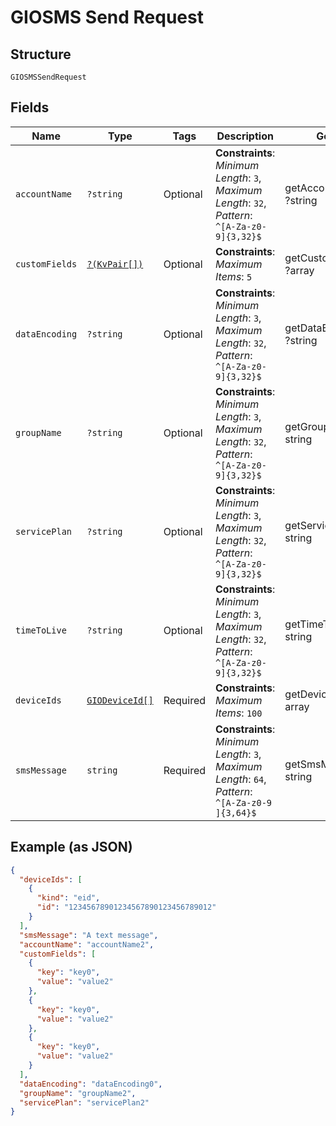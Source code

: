 
# GIOSMS Send Request

## Structure

`GIOSMSSendRequest`

## Fields

| Name | Type | Tags | Description | Getter | Setter |
|  --- | --- | --- | --- | --- | --- |
| `accountName` | `?string` | Optional | **Constraints**: *Minimum Length*: `3`, *Maximum Length*: `32`, *Pattern*: `^[A-Za-z0-9]{3,32}$` | getAccountName(): ?string | setAccountName(?string accountName): void |
| `customFields` | [`?(KvPair[])`](../../doc/models/kv-pair.md) | Optional | **Constraints**: *Maximum Items*: `5` | getCustomFields(): ?array | setCustomFields(?array customFields): void |
| `dataEncoding` | `?string` | Optional | **Constraints**: *Minimum Length*: `3`, *Maximum Length*: `32`, *Pattern*: `^[A-Za-z0-9]{3,32}$` | getDataEncoding(): ?string | setDataEncoding(?string dataEncoding): void |
| `groupName` | `?string` | Optional | **Constraints**: *Minimum Length*: `3`, *Maximum Length*: `32`, *Pattern*: `^[A-Za-z0-9]{3,32}$` | getGroupName(): ?string | setGroupName(?string groupName): void |
| `servicePlan` | `?string` | Optional | **Constraints**: *Minimum Length*: `3`, *Maximum Length*: `32`, *Pattern*: `^[A-Za-z0-9]{3,32}$` | getServicePlan(): ?string | setServicePlan(?string servicePlan): void |
| `timeToLive` | `?string` | Optional | **Constraints**: *Minimum Length*: `3`, *Maximum Length*: `32`, *Pattern*: `^[A-Za-z0-9]{3,32}$` | getTimeToLive(): ?string | setTimeToLive(?string timeToLive): void |
| `deviceIds` | [`GIODeviceId[]`](../../doc/models/gio-device-id.md) | Required | **Constraints**: *Maximum Items*: `100` | getDeviceIds(): array | setDeviceIds(array deviceIds): void |
| `smsMessage` | `string` | Required | **Constraints**: *Minimum Length*: `3`, *Maximum Length*: `64`, *Pattern*: `^[A-Za-z0-9 ]{3,64}$` | getSmsMessage(): string | setSmsMessage(string smsMessage): void |

## Example (as JSON)

```json
{
  "deviceIds": [
    {
      "kind": "eid",
      "id": "12345678901234567890123456789012"
    }
  ],
  "smsMessage": "A text message",
  "accountName": "accountName2",
  "customFields": [
    {
      "key": "key0",
      "value": "value2"
    },
    {
      "key": "key0",
      "value": "value2"
    },
    {
      "key": "key0",
      "value": "value2"
    }
  ],
  "dataEncoding": "dataEncoding0",
  "groupName": "groupName2",
  "servicePlan": "servicePlan2"
}
```

